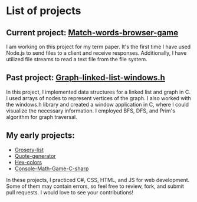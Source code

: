 # List of projects

## Current project: [Match-words-browser-game](https://github.com/Dmutre/Match-words-bworser-game)
I am working on this project for my term paper. It's the first time I have used Node.js to send files to a client and receive responses. Additionally, I have utilized file streams to read a text file from the file system.
## Past project: [Graph-linked-list-windows.h](https://github.com/Dmutre/C-larbs)
In this project, I implemented data structures for a linked list and graph in C. I used arrays of nodes to represent vertices of the graph. I also worked with the windows.h library and created a window application in C, where I could visualize the necessary information. I employed BFS, DFS, and Prim's algorithm for graph traversal.
## My early projects:
* [Grosery-list](https://github.com/Dmutre/Grosery-list)
* [Quote-generator](https://github.com/Dmutre/Quote-generator)
* [Hex-colors](https://github.com/Dmutre/Hex-colors)
* [Console-Math-Game-C-sharp](https://github.com/Dmutre/Console-Math-Game-C-sharp)

In these projects, I practiced C#, CSS, HTML, and JS for web development. Some of them may contain errors, so feel free to review, fork, and submit pull requests. I would love to see your contributions!
